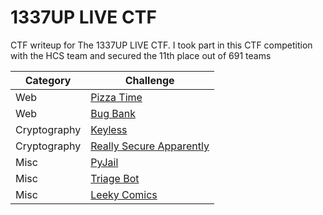 # 1337UP LIVE CTF
CTF writeup for The 1337UP LIVE CTF. I took part in this CTF competition with the HCS team and secured the 11th place out of 691 teams

| Category | Challenge |
| --- | --- |
| Web | [Pizza Time](/2023/1337UP%20LIVE%20CTF/Pizza%20Time/)
| Web | [Bug Bank](/2023/1337UP%20LIVE%20CTF/Bug%20Bank/)
| Cryptography | [Keyless](/2023/1337UP%20LIVE%20CTF/Keyless/)
| Cryptography | [Really Secure Apparently](/2023/1337UP%20LIVE%20CTF/Really%20Secure%20Apparently/)
| Misc | [PyJail](/2023/1337UP%20LIVE%20CTF/PyJail/)
| Misc | [Triage Bot](/2023/1337UP%20LIVE%20CTF/Triage%20Bot/)
| Misc | [Leeky Comics](/2023/1337UP%20LIVE%20CTF/Leeky%20Comics/)
